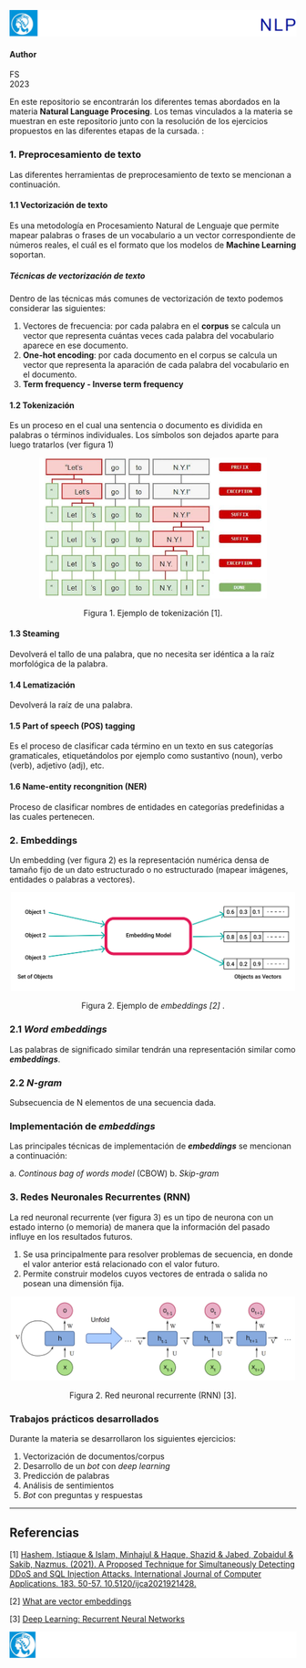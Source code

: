 ![header](doc/LogoHeader.png)
#### Author
FS <br>
2023

En este repositorio se encontrarán los diferentes temas abordados en la materia **Natural Language Procesing**. Los temas vinculados a la materia se muestran en este repositorio junto con la resolución de los ejercicios propuestos en las diferentes etapas de la cursada. :

### 1. Preprocesamiento de texto
Las diferentes herramientas de preprocesamiento de texto se mencionan a continuación.

#### 1.1 Vectorización de texto
Es una metodología en Procesamiento Natural de Lenguaje que permite mapear palabras o frases de un vocabulario a un vector correspondiente de números reales,  el cuál es el formato que los modelos de **Machine Learning** soportan.
##### Técnicas de vectorización de texto
Dentro de las técnicas más comunes de vectorización de texto podemos considerar las siguientes:
1. Vectores de frecuencia: por cada palabra en el **corpus** se calcula un vector que representa cuántas veces cada palabra del vocabulario aparece en ese documento.
2. **One-hot encoding**: por cada documento en el corpus se calcula un vector que representa la aparación de cada palabra del vocabulario en el documento.
3. **Term frequency - Inverse term frequency**

#### 1.2 Tokenización
Es un proceso en el cual una sentencia o documento es dividida en palabras o términos individuales. Los símbolos son dejados aparte para luego tratarlos (ver figura 1)
<p align = "center">
<img alt = "imagen1" src = imgs\tokenization.png style="width:400px; height:auto" style= "display: block; margin: 0 auto">
</p>
<p align = "center"> Figura 1.  Ejemplo de tokenización [1]. </p>

#### 1.3 **Steaming**
Devolverá el tallo de una palabra, que no necesita ser idéntica a la raíz morfológica de la palabra.

#### 1.4 Lematización 
Devolverá la raíz de una palabra.

#### 1.5 Part of speech (POS) tagging
Es el proceso de clasificar cada término en un texto en sus categorías gramaticales, etiquetándolos  por ejemplo como sustantivo (noun), verbo (verb), adjetivo (adj), etc.

#### 1.6 Name-entity recongnition (NER)
Proceso de clasificar nombres de entidades en categorías predefinidas a las cuales pertenecen.


### 2. Embeddings

Un embedding (ver figura 2) es la representación numérica densa de tamaño fijo de un dato estructurado o no estructurado (mapear imágenes, entidades o palabras a vectores).

<p align = "center">
<img alt = "imagen1" src = imgs\embeddings.png style="width:500px; height:auto" style= "display: block; margin: 0 auto">
</p>
<p align = "center"> Figura 2.  Ejemplo de <i>embeddings [2] </i>. </p>

### 2.1 ***Word embeddings***

Las palabras de significado similar tendrán una representación similar como ***embeddings***.

### 2.2 ***N-gram***

Subsecuencia de N elementos de una secuencia dada.

### Implementación de ***embeddings***
Las principales técnicas de implementación de ***embeddings*** se mencionan a continuación:

a. *Continous bag of words model* (CBOW)
b. *Skip-gram*

### 3. Redes Neuronales Recurrentes (RNN)
La red neuronal recurrente (ver figura 3) es un tipo de neurona con un estado interno (o memoria) de manera que la información del pasado influye en los resultados futuros.

1. Se usa principalmente para resolver problemas de secuencia, en donde el valor anterior está relacionado con el valor futuro.
2. Permite construir modelos cuyos vectores de entrada o salida no posean una dimensión fija.

<p align = "center">
<img alt = "imagen1" src = imgs\RNN.png style="width:500px; height:auto" style= "display: block; margin: 0 auto">
</p>
<p align = "center"> Figura 2.  Red neuronal recurrente (RNN) [3]. </p>

### Trabajos prácticos desarrollados
Durante la materia se desarrollaron los siguientes ejercicios:
1. Vectorización de documentos/corpus
2. Desarrollo de un *bot* con *deep learning*
3. Predicción de palabras
4. Análisis de sentimientos
5. *Bot* con preguntas y respuestas




---
## Referencias
[1] [Hashem, Istiaque & Islam, Minhajul & Haque, Shazid & Jabed, Zobaidul & Sakib, Nazmus. (2021). A Proposed Technique for Simultaneously Detecting DDoS and SQL Injection Attacks. International Journal of Computer Applications. 183. 50-57. 10.5120/ijca2021921428. 
](https://www.researchgate.net/figure/Tokenization-method-in-NLP-28_fig1_352658333.com)

[2] [What are vector embeddings](https://www.pinecone.io/learn/vector-embeddings/)

[3] [Deep Learning: Recurrent Neural Networks](https://www.google.com/url?sa=i&url=https%3A%2F%2Fmedium.com%2Fdeeplearningbrasilia%2Fdeep-learning-recurrent-neural-networks-f9482a24d010&psig=AOvVaw0ouBXVqziBgHdARpdkqunV&ust=1697159929597000&source=images&cd=vfe&opi=89978449&ved=0CBMQjhxqFwoTCLCF08ir74EDFQAAAAAdAAAAABAH)


![footer](doc/LogoFooter.png)
